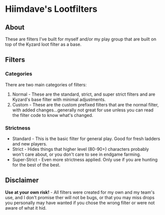 # Hiimdave's Lootfilters

## About
These are filters I've built for myself and/or my play group that are built on top of the Kyzard loot filter as a base.

## Filters

### Categories
There are two main categories of filters:
1. Normal - These are the standard, strict, and super strict filters and are Kyzard's base filter with minimal adjustments.
2. Custom - These are the custom prefixed filters that are the normal filter, with added changes...generally not great for use unless you can read the filter code to know what's changed.

### Strictness
* Standard - This is the basic filter for general play.  Good for fresh ladders and new players.
* Strict - Hides things that higher level (80-90+) characters probably won't care about, or you don't care to see in endgame farming.
* Super-Strict - Even more strictness applied.  Only use if you are hunting for the best of the best.

## Disclaimer
**Use at your own risk!** - All filters were created for my own and my team's use, and I don't promise ther will not be bugs, or that you may miss drops you personally may have wanted if you chose the wrong filter or were not aware of what it hid.